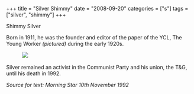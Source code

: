 +++
title = "Silver Shimmy"
date = "2008-09-20"
categories = ["s"]
tags = ["silver", "shimmy"]
+++

Shimmy Silver

Born in 1911, he was the founder and editor of the paper of the YCL, The Young Worker _(pictured)_ during the early 1920s.

           ![](http://79.170.40.183/grahamstevenson.me.uk/images/stories/1925%20The%20Young%20Worker.jpg)

Silver remained an activist in the Communist Party and his union, the T&G, until his death in 1992.

_Source for text: Morning Star 10th November 1992_
